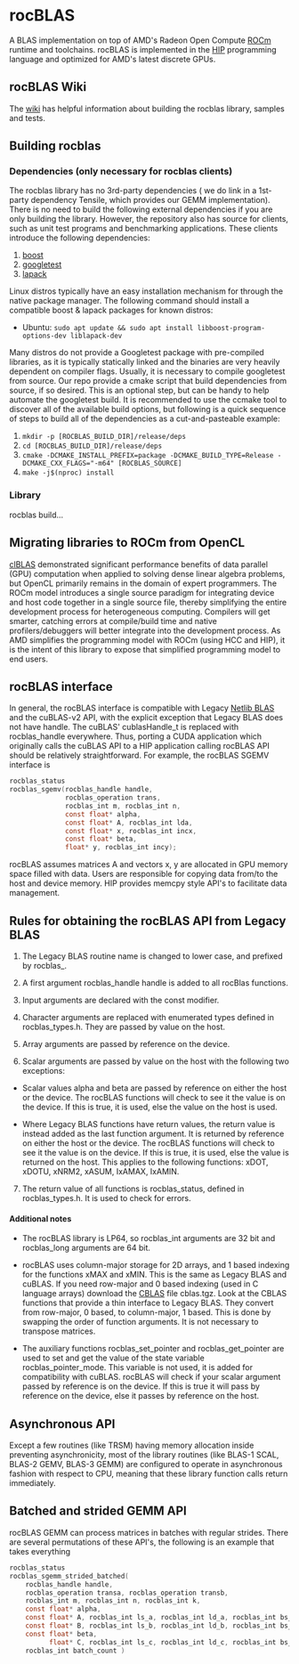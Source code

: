 # rocBLAS
A BLAS implementation on top of AMD's Radeon Open Compute [ROCm][] runtime and toolchains.  rocBLAS is implemented in
the [HIP][] programming language and optimized for AMD's latest discrete GPUs.

## rocBLAS Wiki
The [wiki][] has helpful information about building the rocblas library, samples and tests.

## Building rocblas
### Dependencies (only necessary for rocblas clients)
The rocblas library has no 3rd-party dependencies ( we do link in a 1st-party dependency Tensile, which provides our GEMM implementation).
There is no need to build the following external dependencies if you are only building the library.  However, the repository also has
source for clients, such as unit test programs and benchmarking applications.  These clients introduce the following dependencies:
1.  [boost](http://www.boost.org/)
2.  [googletest](https://github.com/google/googletest)
3.  [lapack](https://github.com/Reference-LAPACK/lapack-release)

Linux distros typically have an easy installation mechanism for through the native package manager.  The following
command should install a compatible boost & lapack packages for known distros:
* Ubuntu: `sudo apt update && sudo apt install libboost-program-options-dev liblapack-dev`

Many distros do not provide a Googletest package with pre-compiled libraries, as it is typically
statically linked and the binaries are very heavily dependent on compiler flags.  Usually, it is necessary to compile googletest from
source.  Our repo provide a cmake script that build dependencies from source, if so desired.  This is an optional step, but
can be handy to help automate the googletest build.  It is recommended to use the ccmake tool to discover all of the available
build options, but following is a quick sequence of steps to build all of the dependencies as a cut-and-pasteable example:
1.  `mkdir -p [ROCBLAS_BUILD_DIR]/release/deps`
2.  `cd [ROCBLAS_BUILD_DIR]/release/deps`
3.  `cmake -DCMAKE_INSTALL_PREFIX=package -DCMAKE_BUILD_TYPE=Release -DCMAKE_CXX_FLAGS="-m64" [ROCBLAS_SOURCE]`
4.  `make -j$(nproc) install`

### Library
rocblas build...

## Migrating libraries to ROCm from OpenCL
[clBLAS][] demonstrated significant performance benefits of data parallel (GPU) computation when applied to solving dense
linear algebra problems, but OpenCL primarily remains in the domain of expert programmers. The ROCm model introduces a
single source paradigm for integrating device and host code together in a single source file, thereby simplifying the
entire development process for heterogeneous computing.  Compilers will get smarter, catching errors at compile/build time
and native profilers/debuggers will better integrate into the development process.  As AMD simplifies the
programming model with ROCm (using HCC and HIP), it is the intent of this library to expose that simplified programming
model to end users.

## rocBLAS interface
In general, the rocBLAS interface is compatible with Legacy [Netlib BLAS][] and the cuBLAS-v2 API, with
the explicit exception that Legacy BLAS does not have handle.  The cuBLAS' cublasHandle_t is replaced
with rocblas_handle everywhere. Thus, porting a CUDA application which originally calls the cuBLAS API
to a HIP application calling rocBLAS API should be relatively straightforward. For example, the rocBLAS
SGEMV interface is

```c
rocblas_status
rocblas_sgemv(rocblas_handle handle,
              rocblas_operation trans,
              rocblas_int m, rocblas_int n,
              const float* alpha,
              const float* A, rocblas_int lda,
              const float* x, rocblas_int incx,
              const float* beta,
              float* y, rocblas_int incy);
```

rocBLAS assumes matrices A and vectors x, y are allocated in GPU memory space filled with data.  Users are
responsible for copying data from/to the host and device memory.  HIP provides memcpy style API's to facilitate data
management.

## Rules for obtaining the rocBLAS API from Legacy BLAS
1. The Legacy BLAS routine name is changed to lower case, and prefixed by rocblas_.

2. A first argument rocblas_handle handle is added to all rocBlas functions.

3. Input arguments are declared with the const modifier.

4. Character arguments are replaced with enumerated types defined in rocblas_types.h.
   They are passed by value on the host.

5. Array arguments are passed by reference on the device.

6. Scalar arguments are passed by value on the host with the following two exceptions:

  * Scalar values alpha and beta are passed by reference on either the host or
    the device. The rocBLAS functions will check to see it the value is on
    the device. If this is true, it is used, else the value on the host is
    used.

  * Where Legacy BLAS functions have return values, the return value is instead
    added as the last function argument. It is returned by reference on either
    the host or the device. The rocBLAS functions will check to see it the value
    is on the device. If this is true, it is used, else the value is returned
    on the host. This applies to the following functions: xDOT, xDOTU, xNRM2,
    xASUM, IxAMAX, IxAMIN.

7. The return value of all functions is rocblas_status, defined in rocblas_types.h. It is
   used to check for errors.


#### Additional notes

  * The rocBLAS library is LP64, so rocblas_int arguments are 32 bit and rocblas_long
    arguments are 64 bit.

  * rocBLAS uses column-major storage for 2D arrays, and 1 based indexing for
    the functions xMAX and xMIN. This is the same as Legacy BLAS and cuBLAS.
    If you need row-major and 0 based indexing (used in C language arrays)
    download the [CBLAS](http://www.netlib.org/blas/#_cblas) file cblas.tgz.
    Look at the CBLAS functions that provide a thin interface to Legacy BLAS. They
    convert from row-major, 0 based, to column-major, 1 based. This is done by
    swapping the order of function arguments. It is not necessary to transpose
    matrices.

  * The auxiliary functions rocblas_set_pointer and rocblas_get_pointer are used
    to set and get the value of the state variable rocblas_pointer_mode. This
    variable is not used, it is added for compatibility with cuBLAS. rocBLAS
    will check if your scalar argument passed by reference is on the device.
    If this is true it will pass by reference on the device, else it passes
    by reference on the host.

## Asynchronous API
Except a few routines (like TRSM) having memory allocation inside preventing asynchronicity, most of the library routines
(like BLAS-1 SCAL, BLAS-2 GEMV, BLAS-3 GEMM) are configured to operate in asynchronous fashion with respect to CPU,
meaning that these library function calls return immediately.

## Batched and strided GEMM API
rocBLAS GEMM can process matrices in batches with regular strides.  There are several permutations of these API's, the
following is an example that takes everything

```c
rocblas_status
rocblas_sgemm_strided_batched(
    rocblas_handle handle,
    rocblas_operation transa, rocblas_operation transb,
    rocblas_int m, rocblas_int n, rocblas_int k,
    const float* alpha,
    const float* A, rocblas_int ls_a, rocblas_int ld_a, rocblas_int bs_a,
    const float* B, rocblas_int ls_b, rocblas_int ld_b, rocblas_int bs_b,
    const float* beta,
          float* C, rocblas_int ls_c, rocblas_int ld_c, rocblas_int bs_c,
    rocblas_int batch_count )
```



[wiki]: https://github.com/RadeonOpenCompute/rocBLAS/wiki

[ROCm]: https://github.com/RadeonOpenCompute/ROCm

[HIP]: https://github.com/GPUOpen-ProfessionalCompute-Tools/HIP/

[Netlib BLAS]: http://www.netlib.org/blas/

[clBLAS]: https://github.com/clMathLibraries/clBLAS
